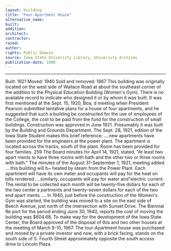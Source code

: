 ```yaml
---
layout: building
title: "Four-Apartment House"
alternative_name: 
built: 
addition:
architect: 
contractor: 
razed: 
author:
rights: Public Domain
source: Iowa State University Library, University Archives
publication-date: 1980 
---
```

---

Built: 1921 Moved: 1940 Sold and removed: 1967 
This building was originally located on the west side of Wallace Road at about the southeast corner of the addition to the Physical Education Building (Women's Gym). There is no available record to indicate who designed it or by whom it was built. 
It was first mentioned at the Sept. 15, 1920, Boa, d meeting when 
President Pearson submitted tentative plans for a house of four apartments, and he suggested that such a building be constructed for the use of employees of the College, the cost to be paid from the fund for the construction of small buildings. 
Construction was approved in June 1921. Presumably it was built by the Building and Grounds Department. 
The Sept. 28, 1921, edition of the Iowa State Student makes this brief reference: 
....new apartments have been provided for the engineers at the power plant. The apartment is located across the tracks, south of the plant. Room has been provided for four families. 
259 
The Board minutes for April 14, 1921, stated, "At least two apart ments to have three rooms with bath and the other two or three rooms with bath." The minutes of the August 31-September 1, 1921, meeting added 
....this building will b~ heated by steam from the Power Plant. Each apartment will have its own meter and occupants will pay for the heat on bills rendered ....similarly, occupants will pay for water and"electric current. The rental to be collected each month will be twenty-five dollars for each of the two center a partments and twenty-seven dollars for each of the two end apart ments .... 
In 1940, just before the construction of the Women's Gym was started, the building was moved to a site on the east side of Beech Avenue, just north of the intersection with Sunset Drive. The Biennial Re port for the period ending June 30, 1940, reports the cost of moving the building was $604.68. 
To make way for the development of the Iowa State Center, the Board approved of the disposal of this and two other houses at the meeting of March 9-10, 1967. The tour-Apartment house was purchased and moved by a private investor and now, with a brick facing, stands on the south side of S. Fourth Street approximately opposite the south access drive to Lincoln Plaza.